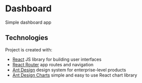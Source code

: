 # Dashboard
Simple dashboard app

## Technologies

Project is created with:

- [React](https://reactjs.org/) JS library for building user interfaces
- [React Router](https://reactrouter.com/web/guides/quick-start) app routes and navigation
- [Ant Design](https://ant.design/) design system for enterprise-level products
- [Ant Design Charts](https://charts.ant.design/) simple and easy to use React chart library
